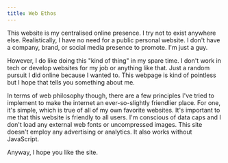 ```yaml
---
title: Web Ethos
---
```


This website is my centralised online presence. I try not to exist anywhere else. Realistically, I have no need for a public personal website. I don't have a company, brand, or social media presence to promote. I'm just a guy.

However, I do like doing this "kind of thing" in my spare time. I don't work in tech or develop websites for my job or anything like that. Just a random pursuit I did online because I wanted to. This webpage is kind of pointless but I hope that tells you something about me.

In terms of web philosophy though, there are a few principles I've tried to implement to make the internet an ever-so-slightly friendlier place. For one, it's simple, which is true of all of my own favorite websites. It's important to me that this website is friendly to all users. I'm conscious of data caps and I don't load any external web fonts or uncompressed images. This site doesn't employ any advertising or analytics. It also works without JavaScript.

Anyway, I hope you like the site.